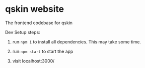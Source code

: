 # qskin website
The frontend codebase for qskin

Dev Setup steps:

1. run `npm i` to install all dependencies. This may take some time.

2. run `npm start` to start the app

3. visit localhost:3000/
